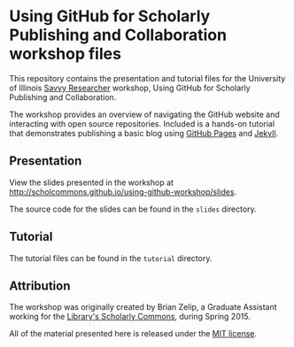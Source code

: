 # Using GitHub for Scholarly Publishing and Collaboration workshop files

This repository contains the presentation and tutorial files for the University of Illinois [Savvy Researcher](http://www.library.illinois.edu/sc/services/savvy_researcher.html) workshop, Using GitHub for Scholarly Publishing and Collaboration.

The workshop provides an overview of navigating the GitHub website and interacting with open source repositories. Included is a hands-on tutorial that demonstrates publishing a basic blog using [GitHub Pages](https://pages.github.com) and [Jekyll](http://jekyllrb.com).

## Presentation

View the slides presented in the workshop at http://scholcommons.github.io/using-github-workshop/slides.

The source code for the slides can be found in the `slides` directory.

## Tutorial

The tutorial files can be found in the `tutorial` directory.

## Attribution

The workshop was originally created by Brian Zelip, a Graduate Assistant working for the [Library's Scholarly Commons](http://library.illinois.edu/sc), during Spring 2015.

All of the material presented here is released under the [MIT license](http://opensource.org/licenses/MIT).